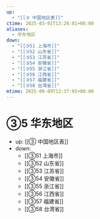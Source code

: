 ```yaml
---
up:
  - "[[③ 中国地区表]]"
ctime: 2025-03-01T13:26:01+08:00
aliases:
  - 华东地区
down:
  - "[[③51 上海市]]"
  - "[[③52 山东省]]"
  - "[[③53 江苏省]]"
  - "[[③54 安徽省]]"
  - "[[③55 浙江省]]"
  - "[[③56 江西省]]"
  - "[[③57 福建省]]"
  - "[[③58 台湾省]]"
mtime: 2025-09-09T12:37:05+08:00
---
```


# ③5 华东地区

- up: [[③ 中国地区表]]
- down:	
	- [[③51 上海市]]
	- [[③52 山东省]]
	- [[③53 江苏省]]
	- [[③54 安徽省]]
	- [[③55 浙江省]]
	- [[③56 江西省]]
	- [[③57 福建省]]
	- [[③58 台湾省]]
	
